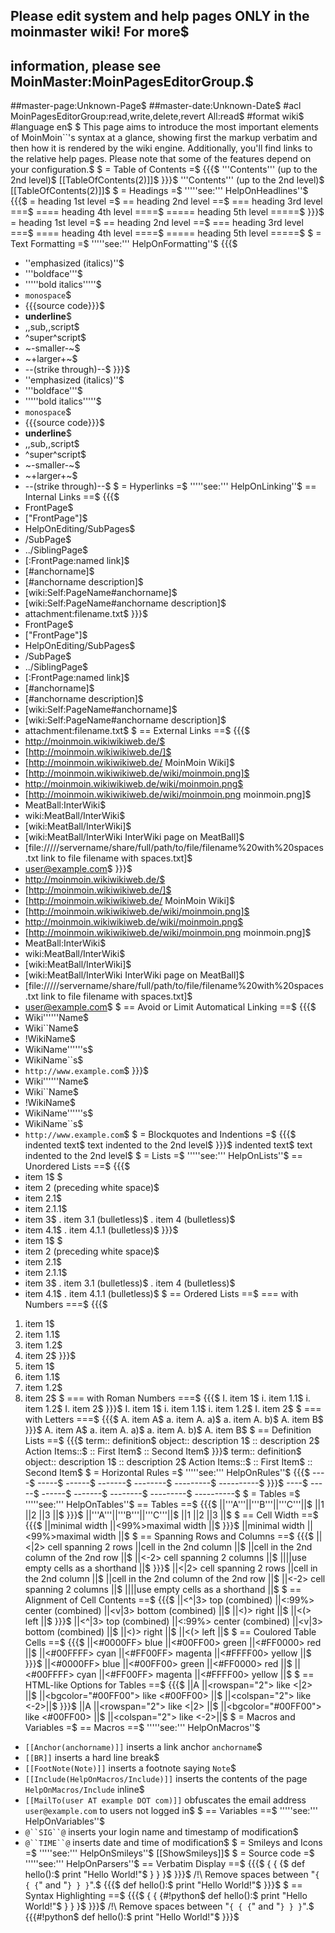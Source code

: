 ## Please edit system and help pages ONLY in the moinmaster wiki! For more$
## information, please see MoinMaster:MoinPagesEditorGroup.$
##master-page:Unknown-Page$
##master-date:Unknown-Date$
#acl MoinPagesEditorGroup:read,write,delete,revert All:read$
#format wiki$
#language en$
$
This page aims to introduce the most important elements of MoinMoin``'s syntax at a glance, showing first the markup verbatim and then how it is rendered by the wiki engine. Additionally, you'll find links to the relative help pages. Please note that some of the features depend on your configuration.$
$
= Table of Contents =$
{{{$
'''Contents''' (up to the 2nd level)$
[[TableOfContents(2)]]$
}}}$
'''Contents''' (up to the 2nd level)$
[[TableOfContents(2)]]$
$
= Headings =$
'''''see:''' HelpOnHeadlines''$
{{{$
= heading 1st level =$
== heading 2nd level ==$
=== heading 3rd level ===$
==== heading 4th level ====$
===== heading 5th level =====$
}}}$
= heading 1st level =$
== heading 2nd level ==$
=== heading 3rd level ===$
==== heading 4th level ====$
===== heading 5th level =====$
$
= Text Formatting =$
'''''see:''' HelpOnFormatting''$
{{{$
 * ''emphasized (italics)''$
 * '''boldface'''$
 * '''''bold italics'''''$
 * `monospace`$
 * {{{source code}}}$
 * __underline__$
 * ,,sub,,script$
 * ^super^script$
 * ~-smaller-~$
 * ~+larger+~$
 * --(strike through)--$
}}}$
 * ''emphasized (italics)''$
 * '''boldface'''$
 * '''''bold italics'''''$
 * `monospace`$
 * {{{source code}}}$
 * __underline__$
 * ,,sub,,script$
 * ^super^script$
 * ~-smaller-~$
 * ~+larger+~$
 * --(strike through)--$
$
= Hyperlinks =$
'''''see:''' HelpOnLinking''$
== Internal Links ==$
{{{$
 * FrontPage$
 * ["FrontPage"]$
 * HelpOnEditing/SubPages$
 * /SubPage$
 * ../SiblingPage$
 * [:FrontPage:named link]$
 * [#anchorname]$
 * [#anchorname description]$
 * [wiki:Self:PageName#anchorname]$
 * [wiki:Self:PageName#anchorname description]$
 * attachment:filename.txt$
}}}$
 * FrontPage$
 * ["FrontPage"]$
 * HelpOnEditing/SubPages$
 * /SubPage$
 * ../SiblingPage$
 * [:FrontPage:named link]$
 * [#anchorname]$
 * [#anchorname description]$
 * [wiki:Self:PageName#anchorname]$
 * [wiki:Self:PageName#anchorname description]$
 * attachment:filename.txt$
$
== External Links ==$
{{{$
 * http://moinmoin.wikiwikiweb.de/$
 * [http://moinmoin.wikiwikiweb.de/]$
 * [http://moinmoin.wikiwikiweb.de/ MoinMoin Wiki]$
 * [http://moinmoin.wikiwikiweb.de/wiki/moinmoin.png]$
 * http://moinmoin.wikiwikiweb.de/wiki/moinmoin.png$
 * [http://moinmoin.wikiwikiweb.de/wiki/moinmoin.png moinmoin.png]$
 * MeatBall:InterWiki$
 * wiki:MeatBall/InterWiki$
 * [wiki:MeatBall/InterWiki]$
 * [wiki:MeatBall/InterWiki InterWiki page on MeatBall]$
 * [file://///servername/share/full/path/to/file/filename%20with%20spaces.txt link to file filename with spaces.txt]$
 * user@example.com$
}}}$
 * http://moinmoin.wikiwikiweb.de/$
 * [http://moinmoin.wikiwikiweb.de/]$
 * [http://moinmoin.wikiwikiweb.de/ MoinMoin Wiki]$
 * [http://moinmoin.wikiwikiweb.de/wiki/moinmoin.png]$
 * http://moinmoin.wikiwikiweb.de/wiki/moinmoin.png$
 * [http://moinmoin.wikiwikiweb.de/wiki/moinmoin.png moinmoin.png]$
 * MeatBall:InterWiki$
 * wiki:MeatBall/InterWiki$
 * [wiki:MeatBall/InterWiki]$
 * [wiki:MeatBall/InterWiki InterWiki page on MeatBall]$
 * [file://///servername/share/full/path/to/file/filename%20with%20spaces.txt link to file filename with spaces.txt]$
 * user@example.com$
$
== Avoid or Limit Automatical Linking ==$
{{{$
 * Wiki''''''Name$
 * Wiki``Name$
 * !WikiName$
 * WikiName''''''s$
 * WikiName``s$
 * `http://www.example.com`$
}}}$
 * Wiki''''''Name$
 * Wiki``Name$
 * !WikiName$
 * WikiName''''''s$
 * WikiName``s$
 * `http://www.example.com`$
$
= Blockquotes and Indentions =$
{{{$
 indented text$
  text indented to the 2nd level$
}}}$
 indented text$
  text indented to the 2nd level$
$
= Lists =$
'''''see:''' HelpOnLists''$
== Unordered Lists ==$
{{{$
 * item 1$
$
 * item 2 (preceding white space)$
  * item 2.1$
   * item 2.1.1$
 * item 3$
  . item 3.1 (bulletless)$
 . item 4 (bulletless)$
  * item 4.1$
   . item 4.1.1 (bulletless)$
}}}$
 * item 1$
$
 * item 2 (preceding white space)$
  * item 2.1$
   * item 2.1.1$
 * item 3$
  . item 3.1 (bulletless)$
 . item 4 (bulletless)$
  * item 4.1$
   . item 4.1.1 (bulletless)$
$
== Ordered Lists ==$
=== with Numbers ===$
{{{$
 1. item 1$
   1. item 1.1$
   1. item 1.2$
 1. item 2$
}}}$
 1. item 1$
   1. item 1.1$
   1. item 1.2$
 1. item 2$
$
=== with Roman Numbers ===$
{{{$
 I. item 1$
   i. item 1.1$
   i. item 1.2$
 I. item 2$
}}}$
 I. item 1$
   i. item 1.1$
   i. item 1.2$
 I. item 2$
$
=== with Letters ===$
{{{$
 A. item A$
   a. item A. a)$
   a. item A. b)$
 A. item B$
}}}$
 A. item A$
   a. item A. a)$
   a. item A. b)$
 A. item B$
$
== Definition Lists ==$
{{{$
 term:: definition$
 object:: description 1$
 :: description 2$
 Action Items::$
 :: First Item$
 :: Second Item$
}}}$
 term:: definition$
 object:: description 1$
 :: description 2$
 Action Items::$
 :: First Item$
 :: Second Item$
$
= Horizontal Rules =$
'''''see:''' HelpOnRules''$
{{{$
----$
-----$
------$
-------$
--------$
---------$
----------$
}}}$
----$
-----$
------$
-------$
--------$
---------$
----------$
$
= Tables =$
'''''see:''' HelpOnTables''$
== Tables ==$
{{{$
||'''A'''||'''B'''||'''C'''||$
||1      ||2      ||3      ||$
}}}$
||'''A'''||'''B'''||'''C'''||$
||1      ||2      ||3      ||$
$
== Cell Width ==$
{{{$
||minimal width ||<99%>maximal width ||$
}}}$
||minimal width ||<99%>maximal width ||$
$
== Spanning Rows and Columns  ==$
{{{$
||<|2> cell spanning 2 rows ||cell in the 2nd column ||$
||cell in the 2nd column of the 2nd row ||$
||<-2> cell spanning 2 columns ||$
||||use empty cells as a shorthand ||$
}}}$
||<|2> cell spanning 2 rows ||cell in the 2nd column ||$
||cell in the 2nd column of the 2nd row ||$
||<-2> cell spanning 2 columns ||$
||||use empty cells as a shorthand ||$
$
== Alignment of Cell Contents ==$
{{{$
||<^|3> top (combined) ||<:99%> center (combined) ||<v|3> bottom (combined) ||$
||<)> right ||$
||<(> left ||$
}}}$
||<^|3> top (combined) ||<:99%> center (combined) ||<v|3> bottom (combined) ||$
||<)> right ||$
||<(> left ||$
$
== Coulored Table Cells ==$
{{{$
||<#0000FF> blue ||<#00FF00> green    ||<#FF0000> red    ||$
||<#00FFFF> cyan ||<#FF00FF> magenta  ||<#FFFF00> yellow ||$
}}}$
||<#0000FF> blue ||<#00FF00> green    ||<#FF0000> red    ||$
||<#00FFFF> cyan ||<#FF00FF> magenta  ||<#FFFF00> yellow ||$
$
== HTML-like Options for Tables ==$
{{{$
||A ||<rowspan="2"> like <|2> ||$
||<bgcolor="#00FF00"> like <#00FF00> ||$
||<colspan="2"> like <-2>||$
}}}$
||A ||<rowspan="2"> like <|2> ||$
||<bgcolor="#00FF00"> like <#00FF00> ||$
||<colspan="2"> like <-2>||$
$
= Macros and Variables =$
== Macros ==$
'''''see:''' HelpOnMacros''$
 * `[[Anchor(anchorname)]]` inserts a link anchor `anchorname`$
 * `[[BR]]` inserts a hard line break$
 * `[[FootNote(Note)]]` inserts a footnote saying `Note`$
 * `[[Include(HelpOnMacros/Include)]]` inserts the contents of the page `HelpOnMacros/Include` inline$
 * `[[MailTo(user AT example DOT com)]]` obfuscates the email address `user@example.com` to users not logged in$
$
== Variables ==$
'''''see:''' HelpOnVariables''$
 * `@``SIG``@` inserts your login name and timestamp of modification$
 * `@``TIME``@` inserts date and time of modification$
$
= Smileys and Icons =$
'''''see:''' HelpOnSmileys''$
[[ShowSmileys]]$
$
= Source code =$
'''''see:''' HelpOnParsers''$
== Verbatim Display ==$
{{{$
{ { {$
def hello():$
    print "Hello World!"$
} } }$
}}}$
/!\ Remove spaces between "`{ { {`" and "`} } }`".$
{{{$
def hello():$
    print "Hello World!"$
}}}$
$
== Syntax Highlighting ==$
{{{$
{ { {#!python$
def hello():$
    print "Hello World!"$
} } }$
}}}$
/!\ Remove spaces between "`{ { {`" and "`} } }`".$
{{{#!python$
def hello():$
    print "Hello World!"$
}}}$
